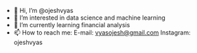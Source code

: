 - 👋 Hi, I’m @ojeshvyas
- 👀 I’m interested in data science and machine learning
- 🌱 I’m currently learning financial analysis
- 📫 How to reach me:
E-mail: vyasojesh@gmail.com
Instagram: ojeshvyas

<!---
ojeshvyas/ojeshvyas is a ✨ special ✨ repository because its `README.md` (this file) appears on your GitHub profile.
You can click the Preview link to take a look at your changes.
--->
